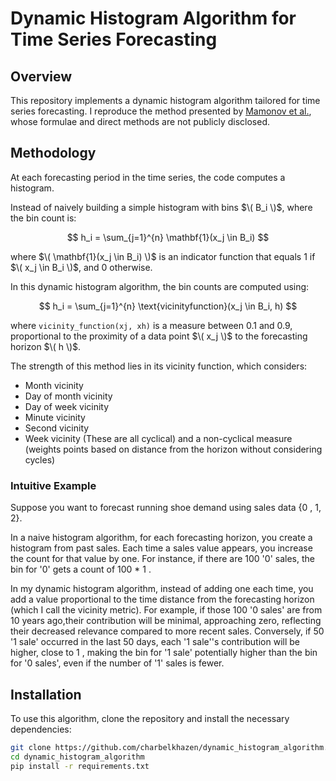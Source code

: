 # Dynamic Histogram Algorithm for Time Series Forecasting

## Overview

This repository implements a dynamic histogram algorithm tailored for time series forecasting. I reproduce the method presented by [Mamonov et al.](https://www.sciencedirect.com/science/article/abs/pii/S0169207022000541), whose formulae and direct methods are not publicly disclosed.

## Methodology

At each forecasting period in the time series, the code computes a histogram. 

Instead of naively building a simple histogram with bins $\( B_i \)$, where the bin count is:

$$
h_i = \sum_{j=1}^{n} \mathbf{1}(x_j \in B_i)
$$

where $\( \mathbf{1}(x_j \in B_i) \)$ is an indicator function that equals 1 if $\( x_j \in B_i \)$, and 0 otherwise.

In this dynamic histogram algorithm, the bin counts are computed using:

$$
h_i = \sum_{j=1}^{n} \text{vicinityfunction}(x_j \in B_i, h)
$$


where `vicinity_function(xj, xh)` is a measure between 0.1 and 0.9, proportional to the proximity of a data point $\( x_j \)$ to the forecasting horizon $\( h \)$.

The strength of this method lies in its vicinity function, which considers:

- Month vicinity
- Day of month vicinity
- Day of week vicinity
- Minute vicinity
- Second vicinity
- Week vicinity
(These are all cyclical)
and a non-cyclical measure (weights points based on distance from the horizon without considering cycles)

### Intuitive Example


Suppose you want to forecast running shoe demand using sales data {0 , 1, 2}. 

In a naive histogram algorithm, for each forecasting horizon, you create a histogram from past sales. Each time a sales value appears, you increase the count for that value by one. For instance, if there are 100 '0' sales, the bin for '0' gets a count of 100 * 1 .

In my dynamic histogram algorithm, instead of adding one each time, you add a value proportional to the time distance from the forecasting horizon (which I call the vicinity metric). For example, if those 100 '0 sales' are from 10 years ago,their contribution will be minimal, approaching zero, reflecting their decreased relevance compared to more recent sales. Conversely, if 50 '1 sale' occurred in the last 50 days, each '1 sale''s contribution will be higher, close to 1 , making the bin for '1 sale' potentially higher than the bin for '0 sales', even if the number of '1' sales is fewer.


## Installation

To use this algorithm, clone the repository and install the necessary dependencies:

```bash
git clone https://github.com/charbelkhazen/dynamic_histogram_algorithm.git
cd dynamic_histogram_algorithm
pip install -r requirements.txt

